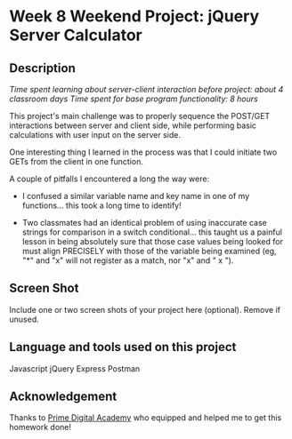 # Week 8 Weekend Project: jQuery Server Calculator


## Description

_Time spent learning about server-client interaction before project: about 4 classroom days_
_Time spent for base program functionality: 8 hours_

This project's main challenge was to properly sequence the POST/GET interactions between server and client side, while performing basic calculations with user input on the server side.

One interesting thing I learned in the process was that I could initiate two GETs from the client in one function.

A couple of pitfalls I encountered a long the way were: 

- I confused a similar variable name and key name in one of my functions... this took a long time to identify!

- Two classmates had an identical problem of using inaccurate case strings for comparison in a switch conditional... this taught us a painful lesson in being absolutely sure that those case values being looked for must align PRECISELY with those of the variable being examined (eg, "*" and "x" will not register as a match, nor "x" and " x ").

## Screen Shot

Include one or two screen shots of your project here (optional). Remove if unused.

## Language and tools used on this project

Javascript
jQuery
Express
Postman


## Acknowledgement
Thanks to [Prime Digital Academy](www.primeacademy.io) who equipped and helped me to get this homework done!

